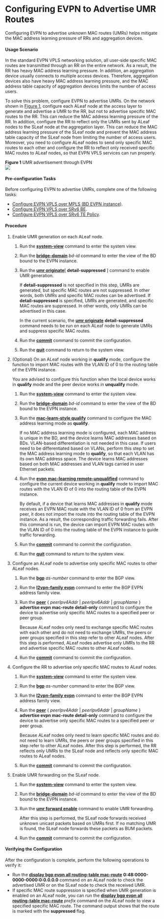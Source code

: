 Configuring EVPN to Advertise UMR Routes
========================================

Configuring EVPN to advertise unknown MAC routes (UMRs) helps mitigate the MAC address learning pressure of RRs and aggregation devices.

#### Usage Scenario

In the standard EVPN VPLS networking solution, all user-side specific MAC routes are transmitted through an RR on the entire network. As a result, the RR has heavy MAC address learning pressure. In addition, an aggregation device usually connects to multiple access devices. Therefore, aggregation devices also have heavy MAC address learning pressure, and the MAC address table capacity of aggregation devices limits the number of access users.

To solve this problem, configure EVPN to advertise UMRs. On the network shown in [Figure 1](#EN-US_TASK_0318968522__fig17853203404315), configure each ALeaf node at the access layer to generate and advertise a UMR to the RR, but not to advertise specific MAC routes to the RR. This can reduce the MAC address learning pressure of the RR. In addition, configure the RR to reflect only the UMRs sent by ALeaf nodes to the SLeaf node at the aggregation layer. This can reduce the MAC address learning pressure of the SLeaf node and prevent the MAC address table capacity of the SLeaf node from limiting the number of access users. Moreover, you need to configure ALeaf nodes to send only specific MAC routes to each other and configure the RR to reflect only received specific MAC routes to ALeaf nodes, so that EVPN VPLS services can run properly.

**Figure 1** UMR advertisement through EVPN  
![](figure/en-us_image_0000001232566653.png)

#### Pre-configuration Tasks

Before configuring EVPN to advertise UMRs, complete one of the following tasks:

* [Configure EVPN VPLS over MPLS (BD EVPN instance)](dc_vrp_evpn_cfg_0065.html).
* [Configure EVPN VPLS over SRv6 BE](dc_vrp_srv6_cfg_all_0023_copy.html).
* [Configure EVPN VPLS over SRv6 TE Policy](dc_vrp_cfg_evpn-vpls_over_srv6-te_policy_copy.html).

#### Procedure

1. Enable UMR generation on each ALeaf node.
   1. Run the [**system-view**](cmdqueryname=system-view) command to enter the system view.
   2. Run the [**bridge-domain**](cmdqueryname=bridge-domain) *bd-id* command to enter the view of the BD bound to the EVPN instance.
   3. Run the [**umr originate**](cmdqueryname=umr+originate)[ **detail-suppressed** ] command to enable UMR generation.
      
      
      
      If **detail-suppressed** is not specified in this step, UMRs are generated, but specific MAC routes are not suppressed. In other words, both UMRs and specific MAC routes can be advertised. If **detail-suppressed** is specified, UMRs are generated, and specific MAC routes are suppressed. In other words, only UMRs can be advertised in this case.
      
      In the current scenario, the [**umr originate**](cmdqueryname=umr+originate) **detail-suppressed** command needs to be run on each ALeaf node to generate UMRs and suppress specific MAC routes.
   4. Run the [**commit**](cmdqueryname=commit) command to commit the configuration.
   5. Run the [**quit**](cmdqueryname=quit) command to return to the system view.
2. (Optional) On an ALeaf node working in **qualify** mode, configure the function to import MAC routes with the VLAN ID of 0 to the routing table of the EVPN instance.
   
   
   
   You are advised to configure this function when the local device works in **qualify** mode and the peer device works in **unqualify** mode.
   
   
   
   1. Run the [**system-view**](cmdqueryname=system-view) command to enter the system view.
   2. Run the [**bridge-domain**](cmdqueryname=bridge-domain) *bd-id* command to enter the view of the BD bound to the EVPN instance.
   3. Run the [**mac-learn-style qualify**](cmdqueryname=mac-learn-style+qualify) command to configure the MAC address learning mode as **qualify**.
      
      
      
      If no MAC address learning mode is configured, each MAC address is unique in the BD, and the device learns MAC addresses based on BDs. VLAN-based differentiation is not needed in this case. If users need to be differentiated based on VLANs, perform this step to set the MAC address learning mode to **qualify**, so that each VLAN has its own MAC address space. The device learns MAC addresses based on both MAC addresses and VLAN tags carried in user Ethernet packets.
   4. Run the [**evpn mac-learning remote-unqualified**](cmdqueryname=evpn+mac-learning+remote-unqualified) command to configure the current device working in **qualify** mode to import MAC routes with the VLAN ID of 0 into the routing table of the EVPN instance.
      
      
      
      By default, if a device that learns MAC addresses in **qualify** mode receives an EVPN MAC route with the VLAN ID of 0 from an EVPN peer, it does not import the route into the routing table of the EVPN instance. As a result, the corresponding traffic forwarding fails. After this command is run, the device can import EVPN MAC routes with the VLAN ID of 0 into the routing table of the EVPN instance to guide traffic forwarding.
   5. Run the [**commit**](cmdqueryname=commit) command to commit the configuration.
   6. Run the [**quit**](cmdqueryname=quit) command to return to the system view.
3. Configure an ALeaf node to advertise only specific MAC routes to other ALeaf nodes.
   1. Run the [**bgp**](cmdqueryname=bgp) *as-number* command to enter the BGP view.
   2. Run the [**l2vpn-family evpn**](cmdqueryname=l2vpn-family+evpn) command to enter the BGP EVPN address family view.
   3. Run the [**peer**](cmdqueryname=peer+advertise+evpn+mac-route+detail-only) { *peerIpv4Addr* | *peerIpv6Addr* | *groupName* } **advertise evpn mac-route detail-only** command to configure the device to advertise only specific MAC routes to a specified peer or peer group.
      
      
      
      Because ALeaf nodes only need to exchange specific MAC routes with each other and do not need to exchange UMRs, the peers or peer groups specified in this step refer to other ALeaf nodes. After this step is performed, ALeaf nodes advertise only UMRs to the RR and advertise specific MAC routes to other ALeaf nodes.
   4. Run the [**commit**](cmdqueryname=commit) command to commit the configuration.
4. Configure the RR to advertise only specific MAC routes to ALeaf nodes.
   1. Run the [**system-view**](cmdqueryname=system-view) command to enter the system view.
   2. Run the [**bgp**](cmdqueryname=bgp) *as-number* command to enter the BGP view.
   3. Run the [**l2vpn-family evpn**](cmdqueryname=l2vpn-family+evpn) command to enter the BGP EVPN address family view.
   4. Run the [**peer**](cmdqueryname=peer+advertise+evpn+mac-route+detail-only) { *peerIpv4Addr* | *peerIpv6Addr* | *groupName* } **advertise evpn mac-route detail-only** command to configure the device to advertise only specific MAC routes to a specified peer or peer group.
      
      
      
      Because ALeaf nodes only need to learn specific MAC routes and do not need to learn UMRs, the peers or peer groups specified in this step refer to other ALeaf nodes. After this step is performed, the RR reflects only UMRs to the SLeaf node and reflects only specific MAC routes to ALeaf nodes.
   5. Run the [**commit**](cmdqueryname=commit) command to commit the configuration.
5. Enable UMR forwarding on the SLeaf node.
   1. Run the [**system-view**](cmdqueryname=system-view) command to enter the system view.
   2. Run the [**bridge-domain**](cmdqueryname=bridge-domain) *bd-id* command to enter the view of the BD bound to the EVPN instance.
   3. Run the [**umr forward enable**](cmdqueryname=umr+forward+enable) command to enable UMR forwarding.
      
      
      
      After this step is performed, the SLeaf node forwards received unknown unicast packets based on UMRs first. If no matching UMR is found, the SLeaf node forwards these packets as BUM packets.
   4. Run the [**commit**](cmdqueryname=commit) command to commit the configuration.

#### Verifying the Configuration

After the configuration is complete, perform the following operations to verify it:

* Run the [**display bgp evpn all routing-table mac-route**](cmdqueryname=display+bgp+evpn+routing-table) **0:48:0000-0000-0000:0:0.0.0.0** command on an ALeaf node to check the advertised UMR or on the SLeaf node to check the received UMR.
* If specific MAC route suppression is specified when UMR generation is enabled on an ALeaf node, you can run the [**display bgp evpn all routing-table mac-route**](cmdqueryname=display+bgp+evpn+routing-table) *prefix* command on the ALeaf node to view a specified specific MAC route. The command output shows that the route is marked with the **suppressed** flag.